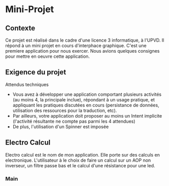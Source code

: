 # Mini-Projet

## Contexte

Ce projet est réalisé dans le cadre d'une licence 3 informatique, à l'UPVD. Il répond à un mini projet en cours d'interphace graphique. C'est une premiere application pour nous exercer. Nous avions quelques consignes pour mettre en oeuvre cette application. 

## Exigence du projet 

Attendus techniques
- Vous avez à développer une application comportant plusieurs activités (au moins 4, la principale inclue), répondant à un
usage pratique, et appliquant les pratiques discutées en cours (persistance de données, utilisation des ressources pour la
traduction, etc).
- Par ailleurs, votre application doit proposer au moins un Intent implicite (l'activité résultante ne compte pas parmi les 4
attendues)
- De plus, l'utilisation d'un Spinner est imposée

## Electro Calcul

Electro calcul est le nom de mon application. Elle porte sur des calculs en electronique.
L'utilisateur à le choix de faire un calcul sur un AOP non inverseur, un filtre passe bas et le calcul d'une résistance pour une led.

### Main

